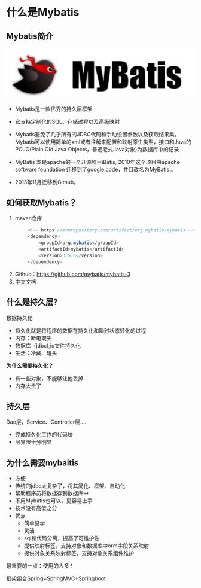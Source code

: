 # 什么是Mybatis

## Mybatis简介

![](images/2020-10-09-20-03-43.png)

- Mybatis是一款优秀的持久层框架
- 它支持定制化的SQL、存储过程以及高级映射
- Mybatis避免了几乎所有的JDBC代码和手动设置参数以及获取结果集。Mybatis可以使用简单的xml或者注解来配置和映射原生类型，接口和Java的POJO(Plain Old Java Objects，普通老式Java对象)为数据库中的记录

- MyBatis 本是apache的一个开源项目iBatis, 2010年这个项目由apache software foundation 迁移到了google code，并且改名为MyBatis 。

- 2013年11月迁移到Github。

## 如何获取Mybatis？

1. maven仓库
```java
        <!-- https://mvnrepository.com/artifact/org.mybatis/mybatis -->
        <dependency>
            <groupId>org.mybatis</groupId>
            <artifactId>mybatis</artifactId>
            <version>3.5.6</version>
        </dependency>
```
2. Github：https://github.com/mybatis/mybatis-3
3. 中文文档

## 什么是持久层?

数据持久化
- 持久化就是将程序的数据在持久化和瞬时状态转化的过程
- 内存：断电既失
- 数据库（jdbc),io文件持久化
- 生活：冷藏、罐头

**为什么需要持久化？**
- 有一些对象，不能够让他丢掉
- 内存太贵了


## 持久层

Dao层，Service、Controller层....
- 完成持久化工作的代码块
- 层界限十分明显


## 为什么需要mybaitis

- 方便
- 传统的jdbc太复杂了，将其简化、框架、自动化
- 帮助程序员将数据存到数据库中
- 不用Mybatis也可以，更容易上手
- 技术没有高低之分
- 优点
    - 简单易学
    - 灵活
    - sql和代码分离，提高了可维护性
    - 提供映射标签，支持对象和数据库中orm字段关系映射
    - 提供对象关系映射标签，支持对象关系组件维护

最重要的一点：使用的人多！

框架组合Spring+SpringMVC+Springboot

